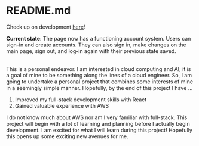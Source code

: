 <h1>README.md</h1>

<p>Check up on development <a href="https://master.d19gsti4yiutb.amplifyapp.com">here</a>!</p>
<b>Current state</b>: The page now has a functioning account system. Users can sign-in and create accounts. They can also sign in, make changes on the main page, sign out, and log-in again with their previous state saved.

<br>This is a personal endeavor. I am interested in cloud computing and AI; it is a goal of mine to be something along the lines of a cloud engineer. So, I am going to undertake a personal project that combines some interests of mine in a seemingly simple manner. Hopefully, by the end of this project I have ...
<ol>
  <li>Improved my full-stack development skills with React</li>
  <li>Gained valuable experience with AWS</li>
</ol>
  
I do not know much about AWS nor am I very familiar with full-stack. This project will begin with a lot of learning and planning before I actually begin development. I am excited for what I will learn during this project! Hopefully this opens up some exciting new avenues for me.
